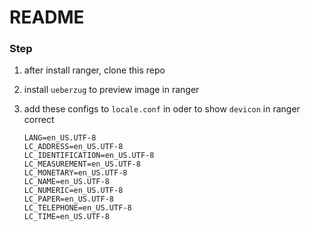 # README

### Step

1. after install ranger, clone this repo

2. install `ueberzug` to preview image in ranger

3. add these configs to `locale.conf` in oder to show `devicon` in ranger correct

   ```
   LANG=en_US.UTF-8
   LC_ADDRESS=en_US.UTF-8
   LC_IDENTIFICATION=en_US.UTF-8
   LC_MEASUREMENT=en_US.UTF-8
   LC_MONETARY=en_US.UTF-8
   LC_NAME=en_US.UTF-8
   LC_NUMERIC=en_US.UTF-8
   LC_PAPER=en_US.UTF-8
   LC_TELEPHONE=en_US.UTF-8
   LC_TIME=en_US.UTF-8
   ```

   